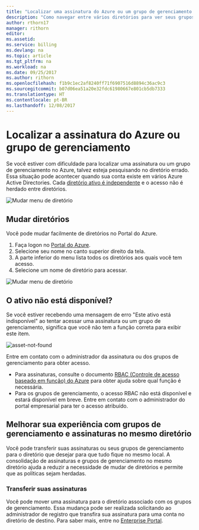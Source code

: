 ```yaml
---
title: "Localizar uma assinatura do Azure ou um grupo de gerenciamento – Azure | Microsoft Docs"
description: "Como navegar entre vários diretórios para ver seus grupos de gerenciamento e assinaturas"
author: rthorn17
manager: rithorn
editor: 
ms.assetid: 
ms.service: billing
ms.devlang: na
ms.topic: article
ms.tgt_pltfrm: na
ms.workload: na
ms.date: 09/25/2017
ms.author: rithorn
ms.openlocfilehash: f1b9c1ec2af8240ff71f6907516d8894c36ac9c3
ms.sourcegitcommit: b07d06ea51a20e32fdc61980667e801cb5db7333
ms.translationtype: HT
ms.contentlocale: pt-BR
ms.lasthandoff: 12/08/2017
---
```

# <a name="find-an-azure-subscription-or-management-group"></a>Localizar a assinatura do Azure ou grupo de gerenciamento

Se você estiver com dificuldade para localizar uma assinatura ou um grupo de gerenciamento no Azure, talvez esteja pesquisando no diretório errado. Essa situação pode acontecer quando sua conta existe em vários Azure Active Directories. Cada [diretório ativo é independente](https://docs.microsoft.com/azure/active-directory/active-directory-licensing-directory-independence) e o acesso não é herdado entre diretórios.      

![Mudar menu de diretório](media/billing-enterprise-mgmt-groups/mgempty.png)



## <a name="switch-directories"></a>Mudar diretórios 
Você pode mudar facilmente de diretórios no Portal do Azure.
1.  Faça logon no [Portal do Azure](https://portal.azure.com).
2.  Selecione seu nome no canto superior direito da tela. 
3.  A parte inferior do menu lista todos os diretórios aos quais você tem acesso.
4.  Selecione um nome de diretório para acessar. 

![Mudar menu de diretório](media/billing-enterprise-mgmt-groups/switch-directory.png)

## <a name="asset-is-unavailable"></a>O ativo não está disponível? 
Se você estiver recebendo uma mensagem de erro "Este ativo está indisponível" ao tentar acessar uma assinatura ou um grupo de gerenciamento, significa que você não tem a função correta para exibir este item.  

![asset-not-found](media/billing-enterprise-mgmt-groups/asset-not-found.png)

Entre em contato com o administrador da assinatura ou dos grupos de gerenciamento para obter acesso.  
* Para assinaturas, consulte o documento [RBAC (Controle de acesso baseado em função) do Azure](https://docs.microsoft.com/azure/active-directory/role-based-access-control-configure) para obter ajuda sobre qual função é necessária.
* Para os grupos de gerenciamento, o acesso RBAC não está disponível e estará disponível em breve. Entre em contato com o administrador do portal empresarial para ter o acesso atribuído.   

## <a name="improve-your-experience-with-management-groups-and-subscriptions-in-the-same-directory"></a>Melhorar sua experiência com grupos de gerenciamento e assinaturas no mesmo diretório 
Você pode transferir suas assinaturas ou seus grupos de gerenciamento para o diretório que desejar para que tudo fique no mesmo local.  A consolidação de assinaturas e grupos de gerenciamento no mesmo diretório ajuda a reduzir a necessidade de mudar de diretórios e permite que as políticas sejam herdadas.  


### <a name="transfer-your-subscriptions"></a>Transferir suas assinaturas 
Você pode mover uma assinatura para o diretório associado com os grupos de gerenciamento. Essa mudança pode ser realizada solicitando ao administrador de registro que transfira sua assinatura para uma conta no diretório de destino. Para saber mais, entre no [Enterprise Portal](https://ea.azure.com/helpdocs/changeAccountOwnerForASubscription).


 






